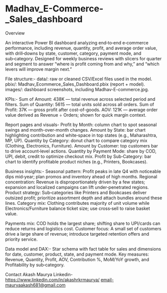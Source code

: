 # Madhav_E-Commerce-_Sales_dashboard

Overview

An interactive Power BI dashboard analyzing end‑to‑end e‑commerce performance, including revenue, quantity, profit, and average order value, with drill‑downs by state, customer, category, payment mode, and sub‑category.
Designed for weekly business reviews with slicers for quarter and segment to answer “where is profit coming from and why,” and “which levers will improve margin next.”

File structure:-
data/: raw or cleaned CSV/Excel files used in the model.
pbix/: Madhav_Ecommerce_Sales_Dashboard.pbix (report + model).
images/: dashboard screenshots, including Madhav-E-commerce.jpg.


KPIs:-
Sum of Amount: 438K — total revenue across selected period and filters.
Sum of Quantity: 5615 — total units sold across all orders.
Sum of Profit: 37K — gross profit after cost-of-goods.
AOV: 121K — average order value derived as Revenue ÷ Orders; shown for quick margin context.

Report pages and visuals-
Profit by Month: column chart to spot seasonal swings and month-over-month changes.
Amount by State: bar chart highlighting contribution and white‑space in top states (e.g., Maharashtra, MP, UP).
Quantity by Category: donut chart to compare category mix (Clothing, Electronics, Furniture).
Amount by Customer: top customers bar to drive account‑level actions.
Quantity by Payment Mode: share by COD, UPI, debit, credit to optimize checkout mix.
Profit by Sub‑Category: bar chart to identify profitable product niches (e.g., Printers, Bookcases).

Business insights:-
Seasonal pattern: Profit peaks in late Q4 with noticeable dips mid‑year; plan promos and inventory ahead of high months.
Regional concentration: Revenue is disproportionately driven by a few states; expansion and localized campaigns can lift under‑penetrated regions.
Product strategy: Sub‑categories like Printers and Bookcases deliver outsized profit; prioritize assortment depth and attach bundles around these lines.
Category mix: Clothing contributes majority of unit volume while Electronics/Furniture balance ticket size; use cross‑sell to raise basket value.

Payments mix:
COD holds the largest share; shifting share to UPI/cards can reduce returns and logistics cost.
Customer focus: A small set of customers drive a large share of revenue; introduce targeted retention offers and priority service.

Data model and DAX:-
Star schema with fact table for sales and dimensions for date, customer, product, state, and payment mode.
Key measures: Revenue, Quantity, Profit, AOV, Contribution %, MoM/YoY growth, and Profitability by sub‑category.

Contact
Akash Maurya 
Linkedin-https://www.linkedin.com/in/akashrkrmaurya/
email-mauryaakash681@gmail.com

